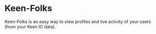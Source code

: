 # Keen-Folks

Keen-Folks is an easy way to view profiles and live activity of your users (from your Keen IO data).
